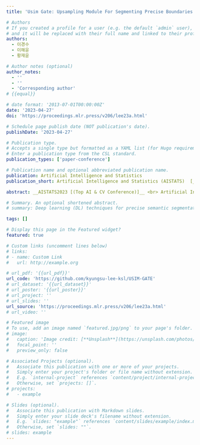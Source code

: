 ```yaml
---
title: 'Usim Gate: Upsampling Module For Segmenting Precise Boundaries Concerning Entropy'

# Authors
# If you created a profile for a user (e.g. the default `admin` user), write the username (folder name) here
# and it will be replaced with their full name and linked to their profile.
authors:
  - 이경수
  - 이해윤
  - 황재윤

# Author notes (optional)
author_notes:
  - ''
  - ''
  - 'Corresponding author'
# {{equal}}

# date format: '2013-07-01T00:00:00Z'
date: '2023-04-27'
doi: 'https://proceedings.mlr.press/v206/lee23a.html'

# Schedule page publish date (NOT publication's date).
publishDate: '2023-04-27'

# Publication type.
# Accepts a single type but formatted as a YAML list (for Hugo requirements).
# Enter a publication type from the CSL standard.
publication_types: ['paper-conference']

# Publication name and optional abbreviated publication name.
publication: Artificial Intelligence and Statistics
publication_short: Artificial Intelligence and Statistics (AISTATS)  [__Top AI & CV Conference__]

abstract: __AISTATS2023 [(Top AI & CV Conference)]__ <br> Artificial Intelligence and Statistics2023 <br>&nbsp;&nbsp;&nbsp;&nbsp;&nbsp;&nbsp;&nbsp;&nbsp;&nbsp;&nbsp;&nbsp;&nbsp;&nbsp;&nbsp;&nbsp;&nbsp;&nbsp;&nbsp;&nbsp;&nbsp;&nbsp;&nbsp;&nbsp;&nbsp;&nbsp;&nbsp;&nbsp;&nbsp;&nbsp;&nbsp;&nbsp;&nbsp;&nbsp;&nbsp;&nbsp;&nbsp;&nbsp;&nbsp;&nbsp;&nbsp;&nbsp;&nbsp;&nbsp;&nbsp;&nbsp;&nbsp;&nbsp;&nbsp;&nbsp;&nbsp;&nbsp;&nbsp;&nbsp;&nbsp;&nbsp;&nbsp;&nbsp;&nbsp;&nbsp;&nbsp;&nbsp;&nbsp;&nbsp;&nbsp;&nbsp;&nbsp;&nbsp;&nbsp;&nbsp;&nbsp;&nbsp;&nbsp;&nbsp;&nbsp;&nbsp;&nbsp;&nbsp;&nbsp;&nbsp;&nbsp;&nbsp;&nbsp;&nbsp;&nbsp;&nbsp;&nbsp;&nbsp;&nbsp;&nbsp;&nbsp;&nbsp;&nbsp;&nbsp;&nbsp;&nbsp;&nbsp;&nbsp;&nbsp;&nbsp;&nbsp;<br>Deep learning (DL) techniques for precise semantic segmentation have remained a challenge because of the vague boundaries of target objects caused by the low resolution of images. Despite the improved segmentation performance using up/downsampling operations in early DL models, conventional operators cannot fully preserve spatial information and thus generate vague boundaries of target objects. Therefore, for the precise segmentation of target objects in many domains, this paper presents two novel operators- (1) upsampling interpolation method (USIM), an operator that upsamples input feature maps and combines feature maps into one while preserving the spatial information of both inputs, and (2) USIM gate (UG), an advanced USIM operator with boundary-attention mechanisms. We designed our experiments using aerial images where the boundaries critically influence the results. Furthermore, we verified the feasibility that our approach effectively segments target objects using the cityscapes dataset. The experimental results demonstrate that using the USIM and UG with state-of-the-art DL models can improve the segmentation performance with clear boundaries of target objects (Intersection over Union- +6.9; BJ- +10.1). Furthermore, mathematical proofs verify that the USIM and UG contribute to the handling of spatial information.

# Summary. An optional shortened abstract.
# summary: Deep learning (DL) techniques for precise semantic segmentation have remained a challenge because of the vague boundaries of target objects caused by the low resolution of images. Despite the improved segmentation performance using up/downsampling operations in early DL models, conventional operators cannot fully preserve spatial information and thus generate vague boundaries of target objects. Therefore, for the precise segmentation of target objects in many domains, this paper presents two novel operators- (1) upsampling interpolation method (USIM), an operator that upsamples input feature maps and combines feature maps into one while preserving the spatial information of both inputs, and (2) USIM gate (UG), an advanced USIM operator with boundary-attention mechanisms. We designed our experiments using aerial images where the boundaries critically influence the results. Furthermore, we verified the feasibility that our approach effectively segments target objects using the cityscapes dataset. The experimental results demonstrate that using the USIM and UG with state-of-the-art DL models can improve the segmentation performance with clear boundaries of target objects (Intersection over Union- +6.9; BJ- +10.1). Furthermore, mathematical proofs verify that the USIM and UG contribute to the handling of spatial information.

tags: []

# Display this page in the Featured widget?
featured: true

# Custom links (uncomment lines below)
# links:
# - name: Custom Link
#   url: http://example.org

# url_pdf: '{{url_pdf}}'
url_code: 'https://github.com/kyungsu-lee-ksl/USIM-GATE'
# url_dataset: '{{url_dataset}}'
# url_poster: '{{url_poster}}'
# url_project: ''
# url_slides: ''
url_source: 'https://proceedings.mlr.press/v206/lee23a.html'
# url_video: ''

# Featured image
# To use, add an image named `featured.jpg/png` to your page's folder.
# image:
#   caption: 'Image credit: [**Unsplash**](https://unsplash.com/photos/pLCdAaMFLTE)'
#   focal_point: ''
#   preview_only: false

# Associated Projects (optional).
#   Associate this publication with one or more of your projects.
#   Simply enter your project's folder or file name without extension.
#   E.g. `internal-project` references `content/project/internal-project/index.md`.
#   Otherwise, set `projects: []`.
# projects:
#   - example

# Slides (optional).
#   Associate this publication with Markdown slides.
#   Simply enter your slide deck's filename without extension.
#   E.g. `slides: "example"` references `content/slides/example/index.md`.
#   Otherwise, set `slides: ""`.
# slides: example
---
```

